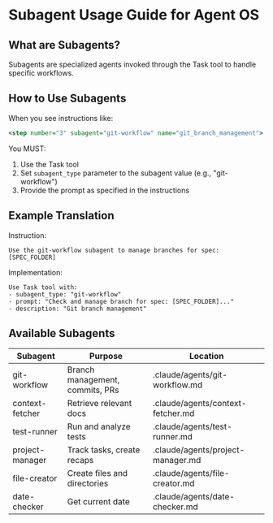 # Subagent Usage Guide for Agent OS

## What are Subagents?

Subagents are specialized agents invoked through the Task tool to handle specific workflows.

## How to Use Subagents

When you see instructions like:

```xml
<step number="3" subagent="git-workflow" name="git_branch_management">
```

You MUST:
1. Use the Task tool
2. Set `subagent_type` parameter to the subagent value (e.g., "git-workflow")
3. Provide the prompt as specified in the instructions

## Example Translation

Instruction:
```
Use the git-workflow subagent to manage branches for spec: [SPEC_FOLDER]
```

Implementation:
```
Use Task tool with:
- subagent_type: "git-workflow"
- prompt: "Check and manage branch for spec: [SPEC_FOLDER]..."
- description: "Git branch management"
```

## Available Subagents

| Subagent | Purpose | Location |
|----------|---------|----------|
| git-workflow | Branch management, commits, PRs | .claude/agents/git-workflow.md |
| context-fetcher | Retrieve relevant docs | .claude/agents/context-fetcher.md |
| test-runner | Run and analyze tests | .claude/agents/test-runner.md |
| project-manager | Track tasks, create recaps | .claude/agents/project-manager.md |
| file-creator | Create files and directories | .claude/agents/file-creator.md |
| date-checker | Get current date | .claude/agents/date-checker.md |


